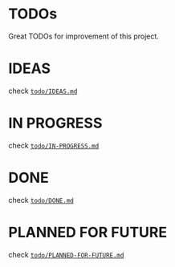 # TODOs

Great TODOs for improvement of this project.

# IDEAS

check [`todo/IDEAS.md`](https://github.com/alexzanderr/rust-typeracer/blob/main/todo/IDEAS.md)

# IN PROGRESS

check [`todo/IN-PROGRESS.md`](https://github.com/alexzanderr/rust-typeracer/blob/main/todo/IN-PROGRESS.md)

# DONE

check [`todo/DONE.md`](https://github.com/alexzanderr/rust-typeracer/blob/main/todo/DONE.md)

# PLANNED FOR FUTURE

check [`todo/PLANNED-FOR-FUTURE.md`](https://github.com/alexzanderr/rust-typeracer/blob/main/todo/PLANNED-FOR-FUTURE.md)
